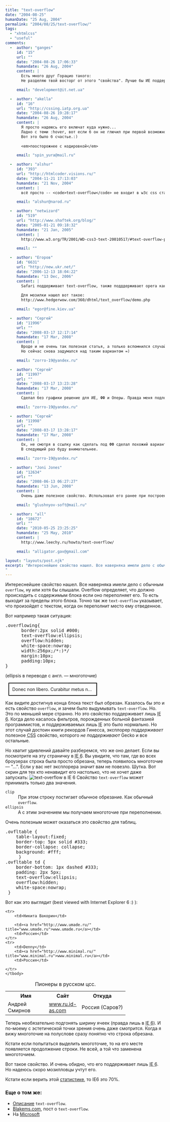 ```yaml
---
title: "text-overflow"
date: "2004-08-25"
humanDate: "25 Aug, 2004"
permalink: "2004/08/25/text-overflow/"
tags: 
  - "xhtmlcss"
  - "useful"
comments: 
  -  author: "ganges"
     id: "15"
     url: ""
     date: "2004-08-26 17:06:33"
     humandate: "26 Aug, 2004"
     content: | 
       Есть много друг Горацио такого:
       Не разделяю твой восторг от этого "свойства". Лучше бы ИЕ поддерживал все "вменяемые" properties как-то min-width, например, или псевдокласс :hover - нам бы было счастье ;)

     email: "development@it.net.ua"

  -  author: "akella"
     id: "16"
     url: "http://cssing.iatp.org.ua"
     date: "2004-08-26 19:28:17"
     humandate: "26 Aug, 2004"
     content: | 
       Я просто надеюсь его включат куда нужно...
       Ладно с теми :hover, вот если б он не глючил при первой возможности...
       Вот это было б счастье.:)
       
       <em>поосторожнее с кодировкой</em>

     email: "spin_yura@mail.ru"

  -  author: "alshur"
     id: "393"
     url: "http://htmlcoder.visions.ru/"
     date: "2004-11-21 17:13:03"
     humandate: "21 Nov, 2004"
     content: | 
       всё просто -- <code>text-overflow</code> не входит в w3c css стандарты, вот и не поддерживает его никто, кроме ie

     email: "alshur@narod.ru"

  -  author: "netwizard"
     id: "519"
     url: "http://www.shaftek.org/blog/"
     date: "2005-01-21 09:18:32"
     humandate: "21 Jan, 2005"
     content: | 
       http://www.w3.org/TR/2001/WD-css3-text-20010517/#text-overflow-props

     email: ""

  -  author: "Егоров"
     id: "6631"
     url: "http://new.ukr.net/"
     date: "2006-12-13 18:04:22"
     humandate: "13 Dec, 2006"
     content: | 
       Safari поддерживает text-overflow, также подддерживает opera как -o-text-overflow или около того.
       
       Для мозилки нашел вот такое: 
       http://www.hedgerwow.com/360/dhtml/text_overflow/demo.php

     email: "egor@fine.kiev.ua"

  -  author: "Сергей"
     id: "11996"
     url: ""
     date: "2008-03-17 12:17:14"
     humandate: "17 Mar, 2008"
     content: | 
       Вроде и не очень так полезная статья, а только вспомнился случай один, когда на резиновом сайте клиент вставил ссылку настолько огромную, что в итоге она уехала за границы контентной области. (Не помню, может там даже прокрутка появилась). Тогда думал, как же сделать, чтобы красиво получилось. Сразу же пришла в голову мысль, чтобы сделать красивый переход в самом конце блока, как на Яндексе в почте обрезаются сообщения. Но потом отказался от этой идеи, потому что сложновато там было это реализовать (и времени не много было), поэтому программными средствами там затерли этот момент.
       Но сейчас снова задумался над таким вариантом =)

     email: "zorro-19@yandex.ru"

  -  author: "Сергей"
     id: "11997"
     url: ""
     date: "2008-03-17 13:23:28"
     humandate: "17 Mar, 2008"
     content: | 
       Сделал без графики решение для ИЕ, ФФ и Оперы. Правда меня подловили на том, что если текста мало и он никуда не вылазит, то многоточия быть не должно. =) Я конечно мог бы использовать графику, но в таком случае пришлось бы использовать разные картинки на разном фоне и ещё не рисунок многоточия, а какой-нибудь ПНГ, пореходящим из полупрозрачного в полноцветное изображение. Вот такие соображения =)

     email: "zorro-19@yandex.ru"

  -  author: "Сергей"
     id: "11998"
     url: ""
     date: "2008-03-17 13:28:17"
     humandate: "17 Mar, 2008"
     content: | 
       Ох, не смотря в ссылку как сделать под ФФ сделал похожий вариант =)
       В следующий раз буду внимательнее.

     email: "zorro-19@yandex.ru"

  -  author: "Joni Jones"
     id: "12634"
     url: ""
     date: "2008-06-13 06:27:27"
     humandate: "13 Jun, 2008"
     content: | 
       Очень даже полезное свойство. Использовал его ранее при построении крупных таблиц в одном веб-приложении.

     email: "glushnyov-soft@mail.ru"

  -  author: "all"
     id: "18672"
     url: ""
     date: "2010-05-25 23:25:25"
     humandate: "25 May, 2010"
     content: | 
       http://www.leechy.ru/howto/text-overflow/

     email: "alligator.gav@gmail.com"

layout: "layouts/post.njk"
excerpt: "Интереснейшее свойство нашел. Все наверняка имели дело с обычным <code>overflow</code>, ну или хотя бы слышали. Overflow определяет, что должно происходить с  содержимым блока если оно переполняет его. То есть выходит за пределы этого блока.  Точно так же <code>text-overflow</code> указывает, что произойдет с текстом, когда он переполнит место ему отведенное.
"
---
```


Интереснейшее свойство нашел. Все наверняка имели дело с обычным <code>overflow</code>, ну или хотя бы слышали. Overflow определяет, что должно происходить с  содержимым блока если оно переполняет его. То есть выходит за пределы этого блока.  Точно так же <code>text-overflow</code> указывает, что произойдет с текстом, когда он переполнит место ему отведенное.
<!--more-->
Вот например такая ситуация:
<pre>
.overflowing{
      border:2px solid #000;
      text-overflow:ellipsis;
      overflow:hidden;
      white-space:nowrap;
      width:256px;/*:)*/
      margin:10px;
      padding:10px;
}
</pre>
(ellipsis в переводе с англ.  &#8212; многоточие)
<div style="text-overflow:ellipsis;border:2px solid #000;overflow:hidden;white-space:nowrap;width:256px;margin:10px;padding:10px;">
Donec non libero. Curabitur metus nulla, fringilla in, mollis eget, condimentum quis, metus. Integer sed arcu quis sem dapibus lacinia. Integer quis felis. Maecenas ac lorem sit amet est congue ornare. Pellentesque habitant morbi tristique senectus et netus et malesuada fames ac turpis egestas. Mauris quis sapien. Integer ipsum. Duis in eros. Aliquam tincidunt cursus wisi. Cras commodo, velit mattis sagittis tincidunt, massa mi consectetuer purus, id malesuada massa mauris sed nulla.
</div>

Как видите достигнув конца блока текст был обрезан.  Казалось бы это и есть свойство <code>overflow</code>, и зачем было выдумывать <code>text-overflow</code>.
Но. 
Это по меньшей мере странно. Но это свойство поддерживает лишь <acronym title="Internet Explorer">IE 6</acronym>.  Когда дело касалось фильтров, порожденных больной фантазией программистов, и поддерживаемых лишь <acronym title="Internet Explorer">IE</acronym> это было нормально. Но этот случай достоин книги рекордов Гинесса, эксплорер <em>поддерживает</em> полезное <acronym title="Cascading Style Sheets">CSS</acronym> свойство, которого <em>не поддерживают</em> Gecko и все остальные.

Но хватит удивлений давайте разберемся, что же оно делает. Если вы посмотрите на эту страничку в  <acronym title="Internet Explorer">IE 6</acronym>. Вы увидите, что там, где во всех броузерах строка была просто обрезана, теперь появилось многоточие &#8212;  "...". Если у вас нет эксплорера значит вам не повезло. Шутка. Вот скрин для тех кто ненавидит его настолько, что не хочет даже запускать:
<img src="http://cssing.org.ua/pic/text-overflow.gif" alt="text-overflow в IE 6" title="text-overflow в IE 6">
Свойство <code>text-overflow</code> может принимать только два значения.
<dl>
<dt><code>clip</code></dt>
<dd>При этом строку постигает обычное обрезание. Как обычный  <code>overflow</code>.</dd>
<dt><code>ellipsis</code></dt>
<dd>А с этим значением мы получаем многоточие при переполнении.</dd>
</dl>

Очень полезным может оказаться это свойство для таблиц.
<pre>
.ovfltable {
	table-layout:fixed;
	border-top: 5px solid #333;
	border-collapse: collapse;
	background: #fff;
	 }
.ovfltable td {
	border-bottom: 1px dashed #333;
	padding: 2px 5px;
	text-overflow:ellipsis;
	overflow:hidden;
	white-space:nowrap;
 } 
</pre>
Вот как это выглядит (best viewed with Internet Explorer 6 :) ):

<table width="350" border="0" cellspacing="0" cellpadding="0" class="ovfltable">
<caption>Пионеры в русском цсс.</caption><colgroup><col width="130" class="col" /><col width="100" /><col /></colgroup>
	<tbody> 
<tr>
		<th>Имя</th>
		<th>Сайт</th>
		<th>Откуда</th>
	</tr><tr><td>Андрей Смирнов</td>
		<td><a href="http://www.ru.id-as.com/" title="id-as.com">www.ru.id-as.com</a></td>
		<td>Россия (Саров?)</td>
	
	<tr>
		<td>Никита Вакорин</td>

		<td><a href="http://www.umade.ru/" title="www.umade.ru">www.umade.ru</a></td>
		<td>Россия</td>
	</tr>
	<tr>
		<td>Denny</td>
		<td><a href="http://www.minimal.ru/" title="www.minimal.ru">www.minimal.ru</a></td>
		<td>Россия</td>

	</tr>
	</tbody>
</table>


Теперь необязательно подгонять ширину ячеек (правда лишь в <acronym title="Internet Explorer">IE 6</acronym>). И по-моему с эстетической точки зрения очень даже смотрится. Когда я вижу многоточие на полуслове сразу понятно что строка обрезана. 

Кстати если попытаться выделить многоточие, то на его месте появляется продолжение строки. Не всей, а той что заменена многоточием.

Вот такое свойство. И очень обидно, что его поддерживает лишь <acronym title="Internet Explorer">IE 6</acronym>. Но надеюсь скоро мозилловцы учтут его.

Кстати если верить этой <a href="http://www.w3schools.com/browsers/browsers_stats.asp">статистике</a>, то IE6 это 70%.

<h3>Еще о том же:</h3>
<ul>
<li><a href="http://www.blooberry.com/indexdot/css/properties/position/textoverflow.htm">Описание</a> <code>text-overflow</code>.</li>
<li><a href="http://www.blakems.com/archives/000077.html">Blakems.com</a>, пост о <code>text-overflow</code>.</li>
<li>На <a href="http://www.google.com/url?sa=U&start=1&q=http://msdn.microsoft.com/workshop/author/dhtml/reference/properties/textoverflow.asp&e=7507">Microsoft</a></li>
</ul>
